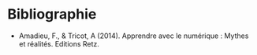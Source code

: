 # Bibliographie


- Amadieu, F., & Tricot, A (2014). Apprendre avec le numérique : Mythes et réalités. Editions Retz.

